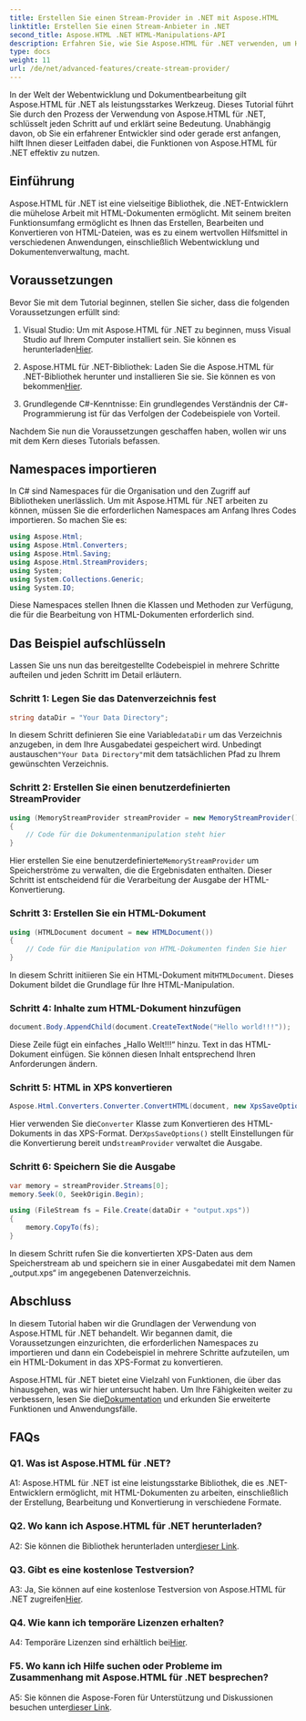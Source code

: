 ```yaml
---
title: Erstellen Sie einen Stream-Provider in .NET mit Aspose.HTML
linktitle: Erstellen Sie einen Stream-Anbieter in .NET
second_title: Aspose.HTML .NET HTML-Manipulations-API
description: Erfahren Sie, wie Sie Aspose.HTML für .NET verwenden, um HTML-Dokumente effizient zu bearbeiten. Schritt-für-Schritt-Anleitung für Entwickler.
type: docs
weight: 11
url: /de/net/advanced-features/create-stream-provider/
---
```

In der Welt der Webentwicklung und Dokumentbearbeitung gilt Aspose.HTML für .NET als leistungsstarkes Werkzeug. Dieses Tutorial führt Sie durch den Prozess der Verwendung von Aspose.HTML für .NET, schlüsselt jeden Schritt auf und erklärt seine Bedeutung. Unabhängig davon, ob Sie ein erfahrener Entwickler sind oder gerade erst anfangen, hilft Ihnen dieser Leitfaden dabei, die Funktionen von Aspose.HTML für .NET effektiv zu nutzen.

## Einführung

Aspose.HTML für .NET ist eine vielseitige Bibliothek, die .NET-Entwicklern die mühelose Arbeit mit HTML-Dokumenten ermöglicht. Mit seinem breiten Funktionsumfang ermöglicht es Ihnen das Erstellen, Bearbeiten und Konvertieren von HTML-Dateien, was es zu einem wertvollen Hilfsmittel in verschiedenen Anwendungen, einschließlich Webentwicklung und Dokumentenverwaltung, macht.

## Voraussetzungen

Bevor Sie mit dem Tutorial beginnen, stellen Sie sicher, dass die folgenden Voraussetzungen erfüllt sind:

1.  Visual Studio: Um mit Aspose.HTML für .NET zu beginnen, muss Visual Studio auf Ihrem Computer installiert sein. Sie können es herunterladen[Hier](https://visualstudio.microsoft.com/).

2. Aspose.HTML für .NET-Bibliothek: Laden Sie die Aspose.HTML für .NET-Bibliothek herunter und installieren Sie sie. Sie können es von bekommen[Hier](https://releases.aspose.com/html/net/).

3. Grundlegende C#-Kenntnisse: Ein grundlegendes Verständnis der C#-Programmierung ist für das Verfolgen der Codebeispiele von Vorteil.

Nachdem Sie nun die Voraussetzungen geschaffen haben, wollen wir uns mit dem Kern dieses Tutorials befassen.

## Namespaces importieren

In C# sind Namespaces für die Organisation und den Zugriff auf Bibliotheken unerlässlich. Um mit Aspose.HTML für .NET arbeiten zu können, müssen Sie die erforderlichen Namespaces am Anfang Ihres Codes importieren. So machen Sie es:

```csharp
using Aspose.Html;
using Aspose.Html.Converters;
using Aspose.Html.Saving;
using Aspose.Html.StreamProviders;
using System;
using System.Collections.Generic;
using System.IO;
```

Diese Namespaces stellen Ihnen die Klassen und Methoden zur Verfügung, die für die Bearbeitung von HTML-Dokumenten erforderlich sind.

## Das Beispiel aufschlüsseln

Lassen Sie uns nun das bereitgestellte Codebeispiel in mehrere Schritte aufteilen und jeden Schritt im Detail erläutern.

### Schritt 1: Legen Sie das Datenverzeichnis fest

```csharp
string dataDir = "Your Data Directory";
```

 In diesem Schritt definieren Sie eine Variable`dataDir` um das Verzeichnis anzugeben, in dem Ihre Ausgabedatei gespeichert wird. Unbedingt austauschen`"Your Data Directory"`mit dem tatsächlichen Pfad zu Ihrem gewünschten Verzeichnis.

### Schritt 2: Erstellen Sie einen benutzerdefinierten StreamProvider

```csharp
using (MemoryStreamProvider streamProvider = new MemoryStreamProvider())
{
    // Code für die Dokumentenmanipulation steht hier
}
```

 Hier erstellen Sie eine benutzerdefinierte`MemoryStreamProvider` um Speicherströme zu verwalten, die die Ergebnisdaten enthalten. Dieser Schritt ist entscheidend für die Verarbeitung der Ausgabe der HTML-Konvertierung.

### Schritt 3: Erstellen Sie ein HTML-Dokument

```csharp
using (HTMLDocument document = new HTMLDocument())
{
    // Code für die Manipulation von HTML-Dokumenten finden Sie hier
}
```

 In diesem Schritt initiieren Sie ein HTML-Dokument mit`HTMLDocument`. Dieses Dokument bildet die Grundlage für Ihre HTML-Manipulation.

### Schritt 4: Inhalte zum HTML-Dokument hinzufügen

```csharp
document.Body.AppendChild(document.CreateTextNode("Hello world!!!"));
```

Diese Zeile fügt ein einfaches „Hallo Welt!!!“ hinzu. Text in das HTML-Dokument einfügen. Sie können diesen Inhalt entsprechend Ihren Anforderungen ändern.

### Schritt 5: HTML in XPS konvertieren

```csharp
Aspose.Html.Converters.Converter.ConvertHTML(document, new XpsSaveOptions(), streamProvider);
```

 Hier verwenden Sie die`Converter` Klasse zum Konvertieren des HTML-Dokuments in das XPS-Format. Der`XpsSaveOptions()` stellt Einstellungen für die Konvertierung bereit und`streamProvider` verwaltet die Ausgabe.

### Schritt 6: Speichern Sie die Ausgabe

```csharp
var memory = streamProvider.Streams[0];
memory.Seek(0, SeekOrigin.Begin);

using (FileStream fs = File.Create(dataDir + "output.xps"))
{
    memory.CopyTo(fs);
}
```

In diesem Schritt rufen Sie die konvertierten XPS-Daten aus dem Speicherstream ab und speichern sie in einer Ausgabedatei mit dem Namen „output.xps“ im angegebenen Datenverzeichnis.

## Abschluss

In diesem Tutorial haben wir die Grundlagen der Verwendung von Aspose.HTML für .NET behandelt. Wir begannen damit, die Voraussetzungen einzurichten, die erforderlichen Namespaces zu importieren und dann ein Codebeispiel in mehrere Schritte aufzuteilen, um ein HTML-Dokument in das XPS-Format zu konvertieren.

 Aspose.HTML für .NET bietet eine Vielzahl von Funktionen, die über das hinausgehen, was wir hier untersucht haben. Um Ihre Fähigkeiten weiter zu verbessern, lesen Sie die[Dokumentation](https://reference.aspose.com/html/net/) und erkunden Sie erweiterte Funktionen und Anwendungsfälle.

## FAQs

### Q1. Was ist Aspose.HTML für .NET?

A1: Aspose.HTML für .NET ist eine leistungsstarke Bibliothek, die es .NET-Entwicklern ermöglicht, mit HTML-Dokumenten zu arbeiten, einschließlich der Erstellung, Bearbeitung und Konvertierung in verschiedene Formate.

### Q2. Wo kann ich Aspose.HTML für .NET herunterladen?

 A2: Sie können die Bibliothek herunterladen unter[dieser Link](https://releases.aspose.com/html/net/).

### Q3. Gibt es eine kostenlose Testversion?

 A3: Ja, Sie können auf eine kostenlose Testversion von Aspose.HTML für .NET zugreifen[Hier](https://releases.aspose.com/).

### Q4. Wie kann ich temporäre Lizenzen erhalten?

 A4: Temporäre Lizenzen sind erhältlich bei[Hier](https://purchase.aspose.com/temporary-license/).

### F5. Wo kann ich Hilfe suchen oder Probleme im Zusammenhang mit Aspose.HTML für .NET besprechen?

 A5: Sie können die Aspose-Foren für Unterstützung und Diskussionen besuchen unter[dieser Link](https://forum.aspose.com/).